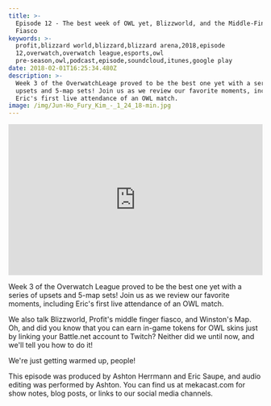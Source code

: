 ```yaml
---
title: >-
  Episode 12 - The best week of OWL yet, Blizzworld, and the Middle-Finger
  Fiasco
keywords: >-
  profit,blizzard world,blizzard,blizzard arena,2018,episode
  12,overwatch,overwatch league,esports,owl
  pre-season,owl,podcast,episode,soundcloud,itunes,google play
date: 2018-02-01T16:25:34.480Z
description: >-
  Week 3 of the OverwatchLeage proved to be the best one yet with a series of
  upsets and 5-map sets! Join us as we review our favorite moments, including
  Eric's first live attendance of an OWL match.
image: /img/Jun-Ho_Fury_Kim_-_1_24_18-min.jpg
---
```

<iframe width="100%" height="300" scrolling="no" frameborder="no" allow="autoplay" src="https://w.soundcloud.com/player/?url=https%3A//api.soundcloud.com/tracks/392788839&amp;color=%238992b9&amp;auto_play=false&amp;hide_related=false&amp;show_comments=true&amp;show_user=true&amp;show_reposts=false&amp;show_teaser=true&amp;visual=true"></iframe>

Week 3 of the Overwatch League proved to be the best one yet with a series of upsets and 5-map sets! Join us as we review our favorite moments, including Eric's first live attendance of an OWL match.

We also talk Blizzworld, Profit's middle finger fiasco, and Winston's Map. Oh, and did you know that you can earn in-game tokens for OWL skins just by linking your Battle.net account to Twitch? Neither did we until now, and we'll tell you how to do it!

We're just getting warmed up, people!

This episode was produced by Ashton Herrmann and Eric Saupe, and audio editing was performed by Ashton. You can find us at mekacast.com for show notes, blog posts, or links to our social media channels.
